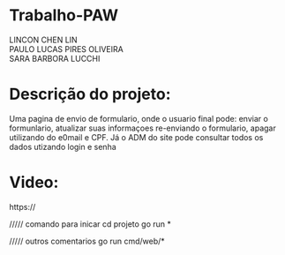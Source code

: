 # Trabalho-PAW
LINCON CHEN LIN \
PAULO LUCAS PIRES OLIVEIRA \
SARA BARBORA LUCCHI
# Descrição do projeto:
Uma pagina de envio de formulario, onde o usuario final pode: enviar o formunlario, atualizar suas informaçoes re-enviando o formulario, apagar utilizando do e0mail e CPF. Já o ADM do site pode consultar todos os dados utizando login e senha

# Video: 
https://



///// comando para inicar
cd projeto
go run *

///// outros comentarios
go run cmd/web/*